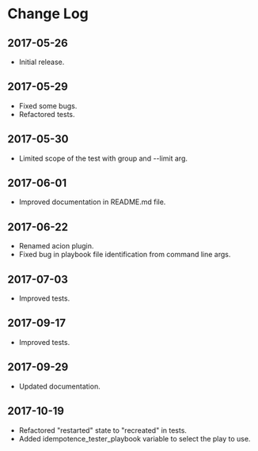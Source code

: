 # Change Log

## 2017-05-26

- Initial release.

## 2017-05-29

- Fixed some bugs.
- Refactored tests.

## 2017-05-30

- Limited scope of the test with group and --limit arg.

## 2017-06-01

- Improved documentation in README.md file.

## 2017-06-22

- Renamed acion plugin.
- Fixed bug in playbook file identification from command line args.

## 2017-07-03

- Improved tests.

## 2017-09-17

- Improved tests.

## 2017-09-29

- Updated documentation.

## 2017-10-19

- Refactored "restarted" state to "recreated" in tests.
- Added idempotence_tester_playbook variable to select the play to use.
